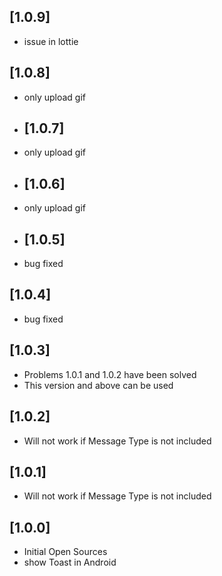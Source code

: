 ## [1.0.9]

- issue in lottie

## [1.0.8]

- only upload gif

- ## [1.0.7]

- only upload gif

- ## [1.0.6]

- only upload gif

- ## [1.0.5]

- bug fixed

## [1.0.4]

- bug fixed

## [1.0.3]

- Problems 1.0.1 and 1.0.2 have been solved 
- This version and above can be used

## [1.0.2]

- Will not work if Message Type is not included

## [1.0.1]

- Will not work if Message Type is not included

## [1.0.0]

- Initial Open Sources
- show Toast in Android
